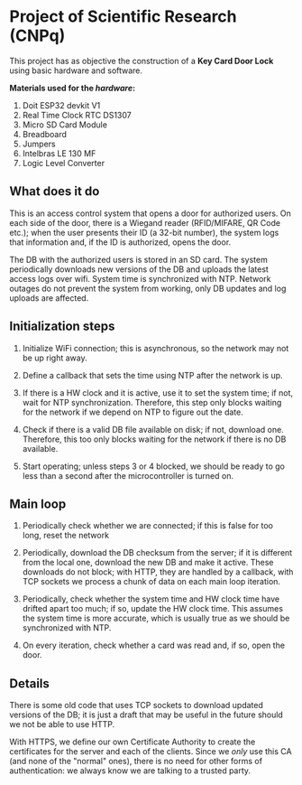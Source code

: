 
# Project of Scientific Research (CNPq)

This project has as objective the construction of a **Key Card Door Lock** using basic hardware and software.

**Materials used for the *hardware*:**
1. Doit ESP32 devkit V1
2. Real Time Clock RTC DS1307
3. Micro SD Card Module
4. Breadboard
5. Jumpers
6. Intelbras LE 130 MF
7. Logic Level Converter

## What does it do

This is an access control system that opens a door for authorized users.
On each side of the door, there is a Wiegand reader (RFID/MIFARE, QR Code
etc.); when the user presents their ID (a 32-bit number), the system logs
that information and, if the ID is authorized, opens the door.

The DB with the authorized users is stored in an SD card. The system
periodically downloads new versions of the DB and uploads the latest
access logs over wifi. System time is synchronized with NTP. Network
outages do not prevent the system from working, only DB updates and
log uploads are affected.

## Initialization steps

1. Initialize WiFi connection; this is asynchronous, so the network may
   not be up right away.

2. Define a callback that sets the time using NTP after the network is up.

3. If there is a HW clock and it is active, use it to set the system time;
   if not, wait for NTP synchronization. Therefore, this step only blocks
   waiting for the network if we depend on NTP to figure out the date.

4. Check if there is a valid DB file available on disk; if not, download
   one. Therefore, this too only blocks waiting for the network if there
   is no DB available.

5. Start operating; unless steps 3 or 4 blocked, we should be ready to go
   less than a second after the microcontroller is turned on.

## Main loop

1. Periodically check whether we are connected; if this is false for too
   long, reset the network

2. Periodically, download the DB checksum from the server; if it is
   different from the local one, download the new DB and make it active.
   These downloads do not block; with HTTP, they are handled by a callback,
   with TCP sockets we process a chunk of data on each main loop iteration.

3. Periodically, check whether the system time and HW clock time have
   drifted apart too much; if so, update the HW clock time. This assumes
   the system time is more accurate, which is usually true as we should
   be synchronized with NTP.

4. On every iteration, check whether a card was read and, if so, open
   the door.

## Details

There is some old code that uses TCP sockets to download updated versions
of the DB; it is just a draft that may be useful in the future should we
not be able to use HTTP.

With HTTPS, we define our own Certificate Authority to create the
certificates for the server and each of the clients. Since we *only* use
this CA (and none of the "normal" ones), there is no need for other forms
of authentication: we always know we are talking to a trusted party.
